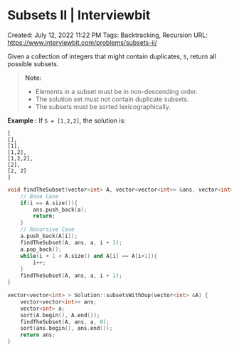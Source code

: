 # Subsets II | Interviewbit

Created: July 12, 2022 11:22 PM
Tags: Backtracking, Recursion
URL: https://www.interviewbit.com/problems/subsets-ii/

Given a collection of integers that might contain duplicates, `S`, return all possible subsets.

> 
> 
> 
> **Note:**
> 
> - Elements in a subset must be in non-descending order.
> - The solution set must not contain duplicate subsets.
> - The subsets must be sorted lexicographically.

**Example :**
 If `S = [1,2,2]`, the solution is:

```
[
[],
[1],
[1,2],
[1,2,2],
[2],
[2, 2]
]

```

```cpp
void findTheSubset(vector<int> A, vector<vector<int>> &ans, vector<int> a, int i){
    // Base Case
    if(i == A.size()){
        ans.push_back(a);
        return;
    }
    // Recursive Case 
    a.push_back(A[i]);
    findTheSubset(A, ans, a, i + 1);
    a.pop_back();   
    while(i + 1 < A.size() and A[i] == A[i+1]){
        i++;
    }
    findTheSubset(A, ans, a, i + 1);    
}

vector<vector<int> > Solution::subsetsWithDup(vector<int> &A) {
    vector<vector<int>> ans;
    vector<int> a;
    sort(A.begin(), A.end());
    findTheSubset(A, ans, a, 0);
    sort(ans.begin(), ans.end());
    return ans;
}
```